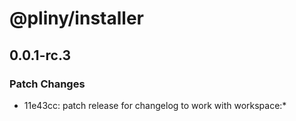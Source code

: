 # @pliny/installer

## 0.0.1-rc.3

### Patch Changes

- 11e43cc: patch release for changelog to work with workspace:\*
